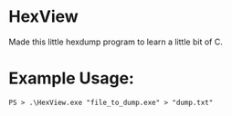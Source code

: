 # HexView
 Made this little hexdump program to learn a little bit of C.

# Example Usage:
`PS > .\HexView.exe "file_to_dump.exe" > "dump.txt"`